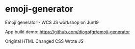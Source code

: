 # emoji-generator
Emoji generator - WCS JS workshop on Jun19

App build demo: https://github.com/diogofgr/emoji-generator


Original HTML
Changed CSS
Wrote JS
